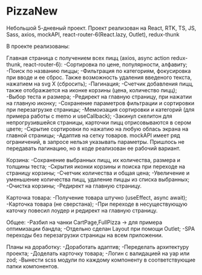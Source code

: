 # PizzaNew
Небольшой 5-дневный проект.
Проект реализован на React, RTK, TS, JS, Sass, axios, mockAPI, react-router-6(React.lazy, Outlet), redux-thunk

В проекте реализованы:

Главная страница с получением всех пицц (axios, async action redux-thunk, react-router-6):
-Сортировка по цене, популярности, алфавиту;
-Поиск по названию пиццы;
-Фильтрация по категориям, фокусировка при вводе и ее сброс. Также возможность удаления введеного текста, нажатием на svg X (сбросить);
-Пагинация;
-Счетчик добавления пицц, также отображается на иконке корзины (цена, количество пицц);
-Выбор теста и размера;
-Редирект на главную страницу, при нажатии на главную иконку;
-Сохранение параметров фильтрации и сортировки при перезагрузке страницы;
-Мемоизация сортировки и категорий (для примера работы с memo и useCallback);
-Закинул скелитон для непрогрузившейся страницы, карточки пицц отрисовываются в сером цвете;
-Скрытие сортировки по нажатию на любую облась экрана на главной страницы;
-Адаптив на сетку товаров.
mockAPI имеет ряд ограничений, в запросе нельзя указывать параметры. Пришлось не передавать пагинацию, но в коде реализован ее рабочий вариант.

Корзина:
-Сохранение выбранных пицц, их количества, размера и толщины теста;
-Скрытия иконки корзины и поиска при переходе на страницу корзины;
-Счетчик количества и общая цена;
-Увеличение и уменьшение количества пицц, удаление пиццы из списка выбранных;
-Очистка корзины;
-Редирект на главную страницу.

Карточка товара:
-Получение товара штучно (useEffect, async await);
-Карточка товара (не сверстана);
-При переходе в несуществующую каточку повесил лоудер и редирект на главную страницу.

Общее:
-Разбил на чанки CartPage,FullPizza ->  для примера оптимизации бандла;
-Отдельно сделан Layout при помощи Outlet;
-SPA переходы без перезагрузки страницы на всем приложении.

Планы на доработку:
-Доработать адаптив;
-Переделать архитектуру проекта;
-Доделать карточку товара;
-Логин с валидацией на yap или zod;
-Вынести scss модули по каждому компоненту в соответствующие папки компонентов.
